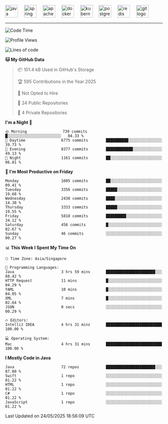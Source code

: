 <p align="left">
  <img src="https://cdn.jsdelivr.net/gh/devicons/devicon/icons/java/java-original.svg" height="40" alt="java logo"  />
  <img width="12" />
  <img src="https://cdn.jsdelivr.net/gh/devicons/devicon/icons/spring/spring-original.svg" height="40" alt="spring logo"  />
  <img width="12" />
  <img src="https://cdn.jsdelivr.net/gh/devicons/devicon/icons/apachekafka/apachekafka-original.svg" height="40" alt="apachekafka logo"  />
  <img width="12" />
  <img src="https://cdn.jsdelivr.net/gh/devicons/devicon/icons/docker/docker-original.svg" height="40" alt="docker logo"  />
  <img width="12" />
  <img src="https://cdn.jsdelivr.net/gh/devicons/devicon/icons/kubernetes/kubernetes-plain.svg" height="40" alt="kubernetes logo"  />
  <img width="12" />
  <img src="https://cdn.jsdelivr.net/gh/devicons/devicon/icons/postgresql/postgresql-original.svg" height="40" alt="postgresql logo"  />
  <img width="12" />
  <img src="https://cdn.jsdelivr.net/gh/devicons/devicon/icons/redis/redis-original.svg" height="40" alt="redis logo"  />
  <img width="12" />
  <img src="https://cdn.jsdelivr.net/gh/devicons/devicon/icons/git/git-original.svg" height="40" alt="git logo"  />
</p>


<!--<img src="https://media.giphy.com/media/LnQjpWaON8nhr21vNW/giphy.gif" width="60"> <em><b>I love connecting with different people</b> so if you want to say <b>hi, I'll be happy to meet you more!</b> 😊 </em> -->

---
<!--START_SECTION:waka-->
![Code Time](http://img.shields.io/badge/Code%20Time-2%2C328%20hrs%2036%20mins-blue)

![Profile Views](http://img.shields.io/badge/Profile%20Views-7-blue)

![Lines of code](https://img.shields.io/badge/From%20Hello%20World%20I%27ve%20Written-4.7%20million%20lines%20of%20code-blue)

**🐱 My GitHub Data** 

> 📦 101.4 kB Used in GitHub's Storage 
 > 
> 🏆 595 Contributions in the Year 2025
 > 
> 🚫 Not Opted to Hire
 > 
> 📜 24 Public Repositories 
 > 
> 🔑 4 Private Repositories 
 > 
**I'm a Night 🦉** 

```text
🌞 Morning                739 commits         █░░░░░░░░░░░░░░░░░░░░░░░░   04.33 % 
🌆 Daytime                6775 commits        ██████████░░░░░░░░░░░░░░░   39.73 % 
🌃 Evening                8377 commits        ████████████░░░░░░░░░░░░░   49.13 % 
🌙 Night                  1161 commits        ██░░░░░░░░░░░░░░░░░░░░░░░   06.81 % 
```
📅 **I'm Most Productive on Friday** 

```text
Monday                   1605 commits        ██░░░░░░░░░░░░░░░░░░░░░░░   09.41 % 
Tuesday                  3356 commits        █████░░░░░░░░░░░░░░░░░░░░   19.68 % 
Wednesday                2438 commits        ████░░░░░░░░░░░░░░░░░░░░░   14.30 % 
Thursday                 3333 commits        █████░░░░░░░░░░░░░░░░░░░░   19.55 % 
Friday                   5818 commits        █████████░░░░░░░░░░░░░░░░   34.12 % 
Saturday                 456 commits         █░░░░░░░░░░░░░░░░░░░░░░░░   02.67 % 
Sunday                   46 commits          ░░░░░░░░░░░░░░░░░░░░░░░░░   00.27 % 
```


📊 **This Week I Spent My Time On** 

```text
🕑︎ Time Zone: Asia/Singapore

💬 Programming Languages: 
Java                     3 hrs 59 mins       ██████████████████████░░░   88.42 % 
HTTP Request             11 mins             █░░░░░░░░░░░░░░░░░░░░░░░░   04.29 % 
YAML                     10 mins             █░░░░░░░░░░░░░░░░░░░░░░░░   04.05 % 
XML                      7 mins              █░░░░░░░░░░░░░░░░░░░░░░░░   02.64 % 
JSON                     0 secs              ░░░░░░░░░░░░░░░░░░░░░░░░░   00.29 % 

🔥 Editors: 
IntelliJ IDEA            4 hrs 31 mins       █████████████████████████   100.00 % 

💻 Operating System: 
Mac                      4 hrs 31 mins       █████████████████████████   100.00 % 
```

**I Mostly Code in Java** 

```text
Java                     72 repos            ██████████████████████░░░   87.80 % 
Swift                    1 repo              ░░░░░░░░░░░░░░░░░░░░░░░░░   01.22 % 
HTML                     1 repo              ░░░░░░░░░░░░░░░░░░░░░░░░░   01.22 % 
C#                       1 repo              ░░░░░░░░░░░░░░░░░░░░░░░░░   01.22 % 
JavaScript               1 repo              ░░░░░░░░░░░░░░░░░░░░░░░░░   01.22 % 
```




 Last Updated on 24/05/2025 18:56:09 UTC
<!--END_SECTION:waka-->


<!--
**SimakovIgor/SimakovIgor** is a ✨ _special_ ✨ repository because its `README.md` (this file) appears on your GitHub profile.

Here are some ideas to get you started:

- 🔭 I’m currently working on ...
- 🌱 I’m currently learning ...
- 👯 I’m looking to collaborate on ...
- 🤔 I’m looking for help with ...
- 💬 Ask me about ...
- 📫 How to reach me: ...
- 😄 Pronouns: ...
- ⚡ Fun fact: ...
-->
